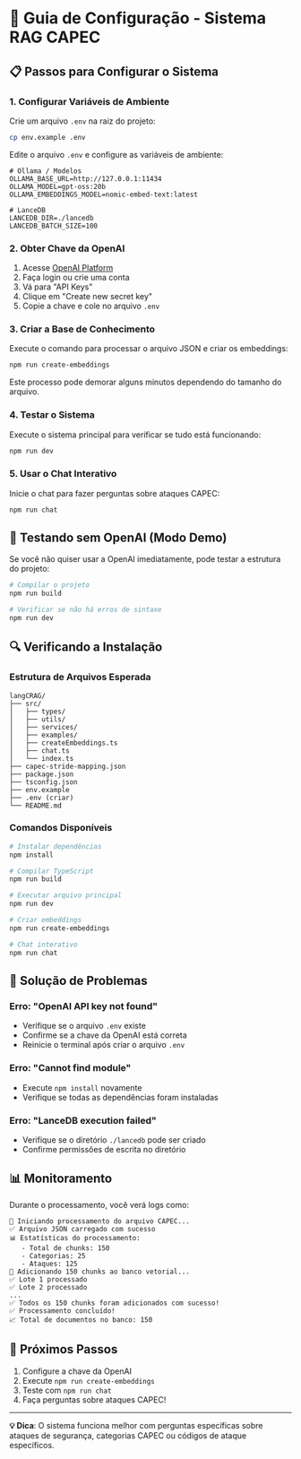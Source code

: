 # 🔧 Guia de Configuração - Sistema RAG CAPEC

## 📋 Passos para Configurar o Sistema

### 1. Configurar Variáveis de Ambiente

Crie um arquivo `.env` na raiz do projeto:

```bash
cp env.example .env
```

Edite o arquivo `.env` e configure as variáveis de ambiente:

```env
# Ollama / Modelos
OLLAMA_BASE_URL=http://127.0.0.1:11434
OLLAMA_MODEL=gpt-oss:20b
OLLAMA_EMBEDDINGS_MODEL=nomic-embed-text:latest

# LanceDB
LANCEDB_DIR=./lancedb
LANCEDB_BATCH_SIZE=100
```

### 2. Obter Chave da OpenAI

1. Acesse [OpenAI Platform](https://platform.openai.com/)
2. Faça login ou crie uma conta
3. Vá para "API Keys"
4. Clique em "Create new secret key"
5. Copie a chave e cole no arquivo `.env`

### 3. Criar a Base de Conhecimento

Execute o comando para processar o arquivo JSON e criar os embeddings:

```bash
npm run create-embeddings
```

Este processo pode demorar alguns minutos dependendo do tamanho do arquivo.

### 4. Testar o Sistema

Execute o sistema principal para verificar se tudo está funcionando:

```bash
npm run dev
```

### 5. Usar o Chat Interativo

Inicie o chat para fazer perguntas sobre ataques CAPEC:

```bash
npm run chat
```

## 🧪 Testando sem OpenAI (Modo Demo)

Se você não quiser usar a OpenAI imediatamente, pode testar a estrutura do projeto:

```bash
# Compilar o projeto
npm run build

# Verificar se não há erros de sintaxe
npm run dev
```

## 🔍 Verificando a Instalação

### Estrutura de Arquivos Esperada

```
langCRAG/
├── src/
│   ├── types/
│   ├── utils/
│   ├── services/
│   ├── examples/
│   ├── createEmbeddings.ts
│   ├── chat.ts
│   └── index.ts
├── capec-stride-mapping.json
├── package.json
├── tsconfig.json
├── env.example
├── .env (criar)
└── README.md
```

### Comandos Disponíveis

```bash
# Instalar dependências
npm install

# Compilar TypeScript
npm run build

# Executar arquivo principal
npm run dev

# Criar embeddings
npm run create-embeddings

# Chat interativo
npm run chat
```

## 🚨 Solução de Problemas

### Erro: "OpenAI API key not found"
- Verifique se o arquivo `.env` existe
- Confirme se a chave da OpenAI está correta
- Reinicie o terminal após criar o arquivo `.env`

### Erro: "Cannot find module"
- Execute `npm install` novamente
- Verifique se todas as dependências foram instaladas

### Erro: "LanceDB execution failed"
- Verifique se o diretório `./lancedb` pode ser criado
- Confirme permissões de escrita no diretório

## 📊 Monitoramento

Durante o processamento, você verá logs como:

```
🚀 Iniciando processamento do arquivo CAPEC...
✅ Arquivo JSON carregado com sucesso
📊 Estatísticas do processamento:
   - Total de chunks: 150
   - Categorias: 25
   - Ataques: 125
📝 Adicionando 150 chunks ao banco vetorial...
✅ Lote 1 processado
✅ Lote 2 processado
...
✅ Todos os 150 chunks foram adicionados com sucesso!
✅ Processamento concluído!
📈 Total de documentos no banco: 150
```

## 🎯 Próximos Passos

1. Configure a chave da OpenAI
2. Execute `npm run create-embeddings`
3. Teste com `npm run chat`
4. Faça perguntas sobre ataques CAPEC!

---

**💡 Dica**: O sistema funciona melhor com perguntas específicas sobre ataques de segurança, categorias CAPEC ou códigos de ataque específicos. 